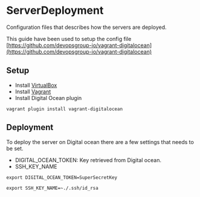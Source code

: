 # ServerDeployment

Configuration files that describes how the servers are deployed.

This guide have been used to setup the config file [https://github.com/devopsgroup-io/vagrant-digitalocean](https://github.com/devopsgroup-io/vagrant-digitalocean)

## Setup

- Install [VirtualBox](https://www.virtualbox.org/)
- Install [Vagrant](https://www.vagrantup.com/)
- Install Digital Ocean plugin

``` shell
vagrant plugin install vagrant-digitalocean
```

## Deployment

To deploy the server on Digital ocean there are a few settings that needs to be set.

- DIGITAL_OCEAN_TOKEN: Key retrieved from Digital ocean.
- SSH_KEY_NAME

```shell
export DIGITAL_OCEAN_TOKEN=SuperSecretKey
```

```shell
export SSH_KEY_NAME=~./.ssh/id_rsa
```
